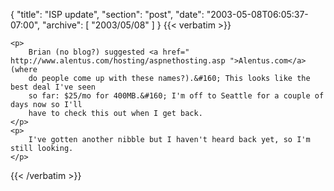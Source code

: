 {
  "title": "ISP update",
  "section": "post",
  "date": "2003-05-08T06:05:37-07:00",
  "archive": [
    "2003/05/08"
  ]
}
{{< verbatim >}}

    <p>
        Brian (no blog?) suggested <a href=" http://www.alentus.com/hosting/aspnethosting.asp ">Alentus.com</a> (where
        do people come up with these names?).&#160; This looks like the best deal I've seen
        so far: $25/mo for 400MB.&#160; I'm off to Seattle for a couple of days now so I'll
        have to check this out when I get back.
    </p>
    <p>
        I've gotten another nibble but I haven't heard back yet, so I'm still looking.
    </p>

{{< /verbatim >}}

